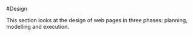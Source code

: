 #Design

This section looks at the design of web pages in three phases: planning, modelling and execution.
